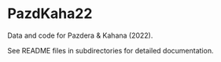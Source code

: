 # PazdKaha22
Data and code for Pazdera &amp; Kahana (2022).

See README files in subdirectories for detailed documentation.